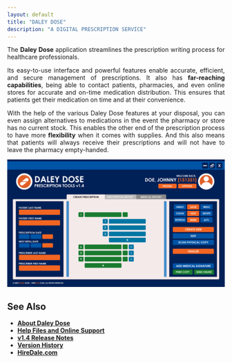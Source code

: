 ```yaml
---
layout: default
title: "DALEY DOSE"
description: "A DIGITAL PRESCRIPTION SERVICE"
---
```


<p style="text-align: justify;">
The <strong>Daley Dose</strong> application streamlines the prescription writing process for healthcare professionals.
</p>

<p style="text-align: justify;">
Its easy-to-use interface and powerful features enable accurate, efficient, and secure management of prescriptions. It also has <strong>far-reaching capabilities</strong>, being able to contact patients, pharmacies, and even online stores for accurate and on-time medication distribution. This ensures that patients get their medication on time and at their convenience.
</p>

<p style="text-align: justify;">
With the help of the various Daley Dose features at your disposal, you can even assign alternatives to medications in the event the pharmacy or store has no current stock. This enables the other end of the prescription process to have more <strong>flexibility</strong> when it comes with supplies. And this also means that patients will always receive their prescriptions and will not have to leave the pharmacy empty-handed.
</p>

![Daily Dose user interface](/images/daley-dose-home-window-clean.png)

## **See Also**

- [**About Daley Dose**](/daleydose/about-daley-dose)
- [**Help Files and Online Support**](/daleydose/home-window)
- [**v1.4 Release Notes**](/daleydose/release-notes-v1.4)
- [**Version History**](/daleydose/version-history)
- [**HireDale.com**](https://hiredale.github.io)

